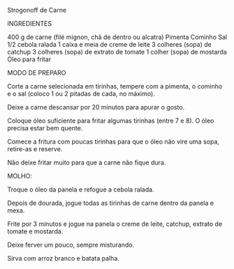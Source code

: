 Strogonoff de Carne 

INGREDIENTES

400 g de carne (filé mignon, chã de dentro ou alcatra)
Pimenta
Cominho
Sal
1/2 cebola ralada
1 caixa e meia de creme de leite
3 colheres (sopa) de catchup
3 colheres (sopa) de extrato de tomate
1 colher (sopa) de mostarda
Óleo para fritar

MODO DE PREPARO


Corte a carne selecionada em tirinhas, tempere com a pimenta, o cominho e o sal (coloco 1 ou 2 pitadas de cada, no máximo).

Deixe a carne descansar por 20 minutos para apurar o gosto.

Coloque óleo suficiente para fritar algumas tirinhas (entre 7 e 8). O óleo precisa estar bem quente.

Comece a fritura com poucas tirinhas para que o óleo não vire uma sopa, retire-as e reserve.

Não deixe fritar muito para que a carne não fique dura.

MOLHO:

Troque o óleo da panela e refogue a cebola ralada.

Depois de dourada, jogue todas as tirinhas de carne dentro da panela e mexa.

Frite por 3 minutos e jogue na panela o creme de leite, catchup, extrato de tomate e mostarda.

Deixe ferver um pouco, sempre misturando.

Sirva com arroz branco e batata palha.